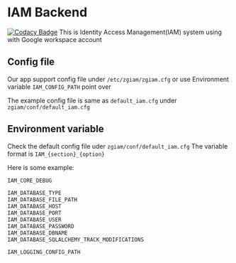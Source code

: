 # IAM Backend

[![Codacy Badge](https://app.codacy.com/project/badge/Grade/40c7e61928a844ff857374bce18dee5d)](https://www.codacy.com/gh/zgzgorg/iam-backend/dashboard?utm_source=github.com&amp;utm_medium=referral&amp;utm_content=zgzgorg/iam-backend&amp;utm_campaign=Badge_Grade)
This is Identity Access Management(IAM) system using with Google workspace account

## Config file

Our app support config file under `/etc/zgiam/zgiam.cfg` or use Environment variable `IAM_CONFIG_PATH` point over

The example config file is same as `default_iam.cfg` under `zgiam/conf/default_iam.cfg`

## Environment variable

Check the default config file uder `zgiam/conf/default_iam.cfg`
The variable format is `IAM_{section}_{option}`

Here is some example:

```txt
IAM_CORE_DEBUG

IAM_DATABASE_TYPE
IAM_DATABASE_FILE_PATH
IAM_DATABASE_HOST
IAM_DATABASE_PORT
IAM_DATABASE_USER
IAM_DATABASE_PASSWORD
IAM_DATABASE_DBNAME
IAM_DATABASE_SQLALCHEMY_TRACK_MODIFICATIONS

IAM_LOGGING_CONFIG_PATH
```
